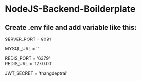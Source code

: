 # NodeJS-Backend-Boilderplate

## Create .env file and add variable like this:

SERVER_PORT = 8081<br/>

MYSQL_URL = ''<br/>

REDIS_PORT = '6379'<br/>
REDIS_URL = '127.0.0.1'<br/>

JWT_SECRET = 'thangdeptrai'<br/>
